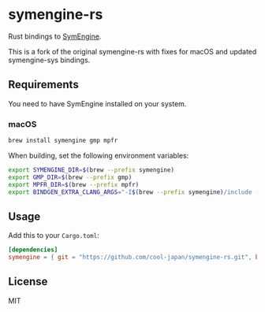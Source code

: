 # symengine-rs

Rust bindings to [SymEngine](https://github.com/symengine/symengine).

This is a fork of the original symengine-rs with fixes for macOS and updated symengine-sys bindings.

## Requirements

You need to have SymEngine installed on your system.

### macOS

```bash
brew install symengine gmp mpfr
```

When building, set the following environment variables:

```bash
export SYMENGINE_DIR=$(brew --prefix symengine)
export GMP_DIR=$(brew --prefix gmp)
export MPFR_DIR=$(brew --prefix mpfr)
export BINDGEN_EXTRA_CLANG_ARGS="-I$(brew --prefix symengine)/include -I$(brew --prefix gmp)/include -I$(brew --prefix mpfr)/include"
```

## Usage

Add this to your `Cargo.toml`:

```toml
[dependencies]
symengine = { git = "https://github.com/cool-japan/symengine-rs.git", branch = "fixed-macos" }
```

## License

MIT